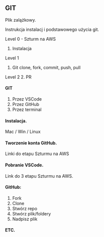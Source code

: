 ## GIT

Plik zalążkowy.


Instrukcja instalacj i podstawowego użycia git.

Level 0 - Szturm na AWS
1. Instalacja

Level 1
1. Git clone, fork, commit, push, pull

Level 2
2. PR



#### GIT

1. Przez VSCode
2. Przez GitHub
3. Przez terminal


#### Instalacja.

Mac / Win / Linux

#### Tworzenie konta GitHub.

Linki do etapu Szturmu na AWS

#### Pobranie VSCode.

Link do 3 etapu Szturmu na AWS.

#### GitHub:

1. Fork
2. Clone
3. Stwórz repo
5. Stwórz plik/foldery
6. Nadpisz plik

#### ETC.
